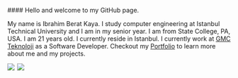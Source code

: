 #### Hello and welcome to my GitHub page.

My name is Ibrahim Berat Kaya. I study computer engineering at Istanbul Technical University and I am in my senior year. I am from State College, PA, USA. I am 21 years old. I currently reside in Istanbul. I currently work at [GMC Teknoloji](http://www.gmcteknoloji.com/) as a Software Developer. Checkout my [Portfolio](https://iberatkaya.github.io/#/) to learn more about me and my projects.

<div style="display: flex; flexDirection: row"}>
<img align="left" src="https://github-readme-stats.vercel.app/api?username=iberatkaya&hide=prs,issues&show_icons=true" />
<img align="right" src="https://github-readme-stats.vercel.app/api/top-langs/?username=iberatkaya" />
</div>
